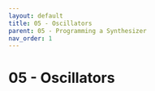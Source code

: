 ```yaml
---
layout: default
title: 05 - Oscillators
parent: 05 - Programming a Synthesizer
nav_order: 1
---
```


# 05 - Oscillators
